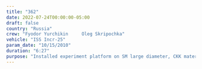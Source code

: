 ```yaml
---
title: "362"
date: 2022-07-24T00:00:00-05:00
draft: false
country: "Russia"
crew: "Fyodor Yurchikin     Oleg Skripochka"
vehicle: "ISS Incr-25"
param_date: "10/15/2010"
duration: "6:27"
purpose: "Installed experiment platform on SM large diameter, CKK materials experiment on MRM2 and two handrail gap spanners.  Collected sample wipes of prop byproducts and microbes from thermal blankets.  Retrieved ROKVISS robot experiment and jettisoned wipedown towels.  Removed but not able to relocate MRM1 TV camera due to thermal blanket.  FGB paint chips lost overboard"
---
```

